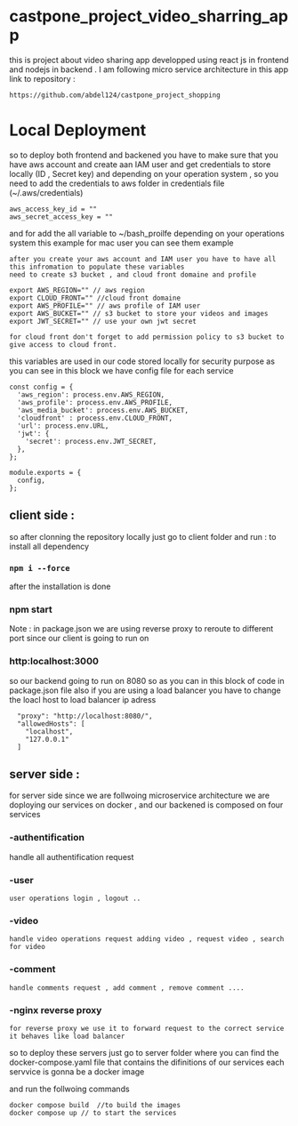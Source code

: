# castpone_project_video_sharring_app
this is project about video sharing app developped using react js in frontend and nodejs in backend . I am following micro service architecture
in this app
link to repository : 

````
https://github.com/abdel124/castpone_project_shopping
````

# Local Deployment 
so to deploy both frontend and backened you have to make sure that you have aws account and create aan IAM user and get credentials to store locally (ID , Secret key) and depending on your operation system , so you need to add the credentials to aws folder in credentials file
(~/.aws/credentials)
````
aws_access_key_id = ""
aws_secret_access_key = ""
````

and for add the all variable to ~/bash_proilfe depending on your operations system this example for mac user
you can see them example 

````
after you create your aws account and IAM user you have to have all this infromation to populate these variables
need to create s3 bucket , and cloud front domaine and profile 

export AWS_REGION="" // aws region
export CLOUD_FRONT="" //cloud front domaine
export AWS_PROFILE="" // aws profile of IAM user
export AWS_BUCKET="" // s3 bucket to store your videos and images
export JWT_SECRET="" // use your own jwt secret

for cloud front don't forget to add permission policy to s3 bucket to give access to cloud front.
````

this variables are used in our code stored locally for security purpose as you can see in this block we have config file for each service

````
const config = {
  'aws_region': process.env.AWS_REGION,
  'aws_profile': process.env.AWS_PROFILE,
  'aws_media_bucket': process.env.AWS_BUCKET,
  'cloudfront' : process.env.CLOUD_FRONT,
  'url': process.env.URL,
  'jwt': {
    'secret': process.env.JWT_SECRET,
  },
};

module.exports = {
  config,
};
````
## client side :
so after clonning the repository locally just go to client folder and run :
to install all dependency 
### `npm i --force`

after the installation is done 
### npm start

Note : in package.json we are using reverse proxy to reroute to different port since our client is going to run on 
### http:localhost:3000

so our backend going to run on 8080 so as you can in this 
block of code in package.json file also if you are using a load balancer you have to change the loacl host to load balancer ip adress
````
  "proxy": "http://localhost:8080/",
  "allowedHosts": [
    "localhost",
    "127.0.0.1"
  ]
````

## server side :
for server side since we are follwoing microservice architecture we are doploying our services on docker , and our backened is composed on four services
### -authentification
   handle all authentification request
### -user
    user operations login , logout .. 
### -video
    handle video operations request adding video , request video , search for video
### -comment
    handle comments request , add comment , remove comment ....
### -nginx reverse proxy
    for reverse proxy we use it to forward request to the correct service it behaves like load balancer

so to deploy these servers just go to server folder where you can find the docker-compose.yaml file that  contains the difinitions of 
our services each servvice is gonna be a docker image

and run the follwoing commands
````
docker compose build  //to build the images
docker compose up // to start the services
````


